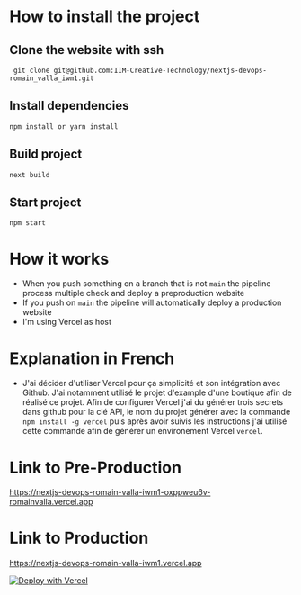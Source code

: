 # How to install the project
## Clone the website with ssh
` git clone git@github.com:IIM-Creative-Technology/nextjs-devops-romain_valla_iwm1.git`

## Install dependencies
```npm install or yarn install```

## Build project
``next build``

## Start project
```npm start```

# How it works
- When you push something on a branch that is not ```main``` the pipeline process multiple check and deploy a preproduction website
- If you push on ```main``` the pipeline will automatically deploy a production website
- I'm using Vercel as host

# Explanation in French
- J'ai décider d'utiliser Vercel pour ça simplicité et son intégration avec Github. J'ai notamment utilisé le projet d'example d'une boutique afin de réalisé ce projet. Afin de configurer Vercel j'ai du générer trois secrets dans github pour la clé API, le nom du projet générer avec la commande ```npm install -g vercel``` puis après avoir suivis les instructions j'ai utilisé cette commande afin de générer un environement Vercel `vercel`.

# Link to Pre-Production
https://nextjs-devops-romain-valla-iwm1-oxppweu6v-romainvalla.vercel.app

# Link to Production
https://nextjs-devops-romain-valla-iwm1.vercel.app

[![Deploy with Vercel](https://vercel.com/button)](https://vercel.com/new/git/external?repository-url=https%3A%2F%2Fgithub.com%2Fvercel%2Fcommerce&project-name=commerce&repo-name=commerce&demo-title=Next.js%20Commerce&demo-description=An%20all-in-one%20starter%20kit%20for%20high-performance%20e-commerce%20sites.&demo-url=https%3A%2F%2Fdemo.vercel.store&demo-image=https%3A%2F%2Fbigcommerce-demo-asset-ksvtgfvnd.vercel.app%2Fbigcommerce.png&integration-ids=oac_MuWZiE4jtmQ2ejZQaQ7ncuDT)
